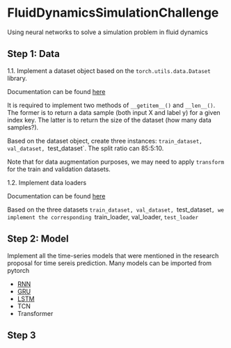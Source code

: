 # FluidDynamicsSimulationChallenge
Using neural networks to solve a simulation problem in fluid dynamics


## Step 1: Data 

1.1. Implement a dataset object based on the `torch.utils.data.Dataset` library.

Documentation can be found [here](https://pytorch.org/docs/stable/data.html#torch.utils.data.Dataset)

It is required to implement two methods of `__getitem__()` and `__len__()`. The former is to return a  data sample (both input X and label y) for a given index key. The latter is to return the size of the dataset (how many data samples?).

Based on the dataset object, create three instances: `train_dataset, val_dataset, `test_dataset`. The split ratio can 85:5:10. 

Note that for data augmentation purposes, we may need to apply `transform` for the train and validation datasets.

1.2. Implement data loaders

Documentation can be found [here](https://pytorch.org/docs/stable/data.html#torch.utils.data.DataLoader)

Based on the three datasets `train_dataset, val_dataset, `test_dataset`, we implement the corresponding `train_loader, val_loader, `test_loader`

## Step 2: Model

Implement all the time-series models that were mentioned in the research proposal for time sereis prediction. Many models can be imported from pytorch

- [RNN](https://pytorch.org/docs/stable/generated/torch.nn.RNN.html)
- [GRU](https://pytorch.org/docs/stable/generated/torch.nn.GRU.html#torch.nn.GRU)
- [LSTM](https://pytorch.org/docs/stable/generated/torch.nn.LSTM.html#torch.nn.LSTM)
- TCN
- Transformer

## Step 3
